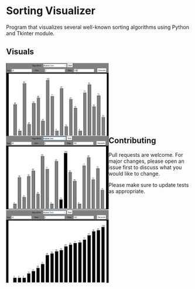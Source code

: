 # Sorting Visualizer

Program that visualizes several well-known sorting algorithms using Python and Tkinter module.

## Visuals
  
<img align="left" src="README_IMGS/Main.png" alt="alt text" width="280">
<img align="left" src="README_IMGS/Sorting.png" alt="alt text" width="280">
<img align="left" src="README_IMGS/Sorted.png" alt="alt text" width="280">

<br><br><br><br><br><br><br><br><br><br>

## Contributing
Pull requests are welcome. For major changes, please open an issue first to discuss what you would like to change.

Please make sure to update tests as appropriate.

